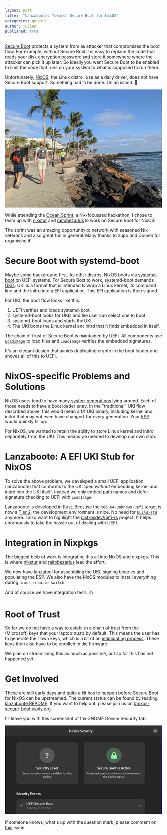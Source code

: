 ```yaml
---
layout: post
title:  "Lanzaboote: Towards Secure Boot for NixOS"
categories: generic
author: julian
published: true
---
```


[Secure Boot](https://en.wikipedia.org/wiki/UEFI#Secure_Boot) protects
a system from an attacker that compromises the boot flow. For example,
without Secure Boot it is easy to replace the code that reads your
disk encryption password and store it somewhere where the attacker can
pick it up later. So ideally you want Secure Boot to be enabled to
limit the code that runs on your system to what is supposed to run
there.

Unfortunately, [NixOS](https://nixos.org), the Linux distro I use as a
daily driver, does not have Secure Boot support. Something had to be
done. On an island. 🌴

![](/assets/2022-11-oceansprint.webp)

While attending the [Ocean Sprint](https://oceansprint.org/), a
Nix-focussed hackathon, I chose to team up with
[nikstur](https://github.com/nikstur) and
[raitobezarius](https://github.com/RaitoBezarius) to work on Secure
Boot for NixOS!

The sprint was an amazing opportunity to network with seasoned Nix
veterans and also great fun in general. Many thanks to zupo and Domen
for organising it!

# Secure Boot with systemd-boot

Maybe some background first. As other distros, NixOS boots via
[systemd-boot](https://www.freedesktop.org/wiki/Software/systemd/systemd-boot/)
on UEFI systems. For Secure Boot to work, systemd-boot demands
[UKIs](https://wiki.archlinux.org/title/Unified_kernel_image). UKI is
a format that is intended to wrap a Linux kernel, its command line and
the initrd into a EFI application. This EFI application is then
signed.

For UKI, the boot flow looks like this.

1. UEFI verifies and loads systemd-boot.
2. systemd-boot looks for UKIs and the user can select one to boot.
3. systemd-boot loads and starts the UKI.
4. The UKI boots the Linux kernel and intrd that it finds embedded in
   itself.

The chain of trust of Secure Boot is maintained by UEFI. All
components use
[`LoadImage`](https://uefi.org/specs/UEFI/2.10/07_Services_Boot_Services.html#efi-boot-services-loadimage)
to load files and `LoadImage` verifies the embedded signatures.

It's an elegant design that avoids duplicating crypto in the boot
loader and shoves all of this to UEFI.

# NixOS-specific Problems and Solutions

NixOS users tend to have many [system
generations](https://nixos.wiki/wiki/Overview_of_the_NixOS_Linux_distribution#Generations)
lying around. Each of those needs to have a boot loader entry. In the
"traditional" UKI flow described above, this would mean a fat UKI
binary, including kernel and initrd that may not even have changed,
for every generation. Your
[ESP](https://en.wikipedia.org/wiki/EFI_system_partition) would
quickly fill up.

For NixOS, we wanted to retain the ability to store Linux kernel and
initrd separately from the UKI. This means we needed to develop our
own stub.

# Lanzaboote: A EFI UKI Stub for NixOS

To solve the above problem, we developed a small UEFI application
(lanzaboote) that conforms to the UKI spec _without_ embedding kernel
and initrd into the UKI itself. Instead we only embed path names and
defer signature checking to UEFI with `LoadImage`.

Lanzaboote is developed in Rust. Because the `x86_64-unknown-uefi`
target is now a [Tier
2](https://www.phoronix.com/news/Rust-UEFI-Promoted-Tier-2), the
development environment is nice. No need for
[`build-std`](https://doc.rust-lang.org/nightly/cargo/reference/unstable.html#build-std)
anymore. I also want to highlight the
[rust-osdev/uefi-rs](https://github.com/rust-osdev/uefi-rs)
project. It helps enormously to take the hassle out of dealing with
UEFI.

# Integration in Nixpkgs

The biggest blob of work is integrating this all into NixOS and
nixpkgs. This is where [nikstur](https://github.com/nikstur) and
[raitobezarius](https://github.com/RaitoBezarius) lead the effort.

We now have lanzatool for assembling the UKI, signing binaries and
populating the ESP. We also have the NixOS modules to install
everything during `nixos-rebuild switch`.

And of course we have integration tests. 👍

# Root of Trust

So far we do not have a way to establish a chain of trust from the
(Microsoft) keys that your laptop trusts by default. This means the
user has to generate their own keys, which is a bit of an
[intimidating
process](https://wiki.archlinux.org/title/Unified_Extensible_Firmware_Interface/Secure_Boot#Creating_keys). These
keys then also have to be enrolled in the firmware.

We plan on streamlining this as much as possible, but so far this has
not happened yet.

# Get Involved

These are still early days and quite a bit has to happen before Secure
Boot for NixOS can be upstreamed. The current status can be found by
reading [lanzaboote README](https://github.com/blitz/lanzaboote). If
you want to help out, please join us on
[#nixos-secure-boot:ukvly.org](https://matrix.to/#/#nixos-secure-boot:ukvly.org).

I'll leave you with this screenshot of the GNOME Device Security tab:

![](/assets/2022-11-gnome-device-sec.png)

If someone knows, what's up with the question mark, please comment on
[this](https://github.com/fwupd/fwupd/issues/5284) issue.
